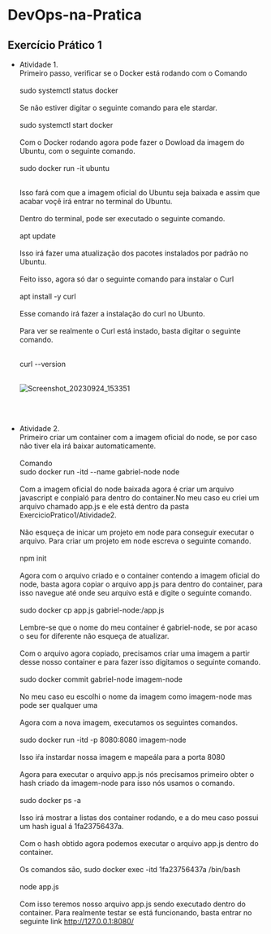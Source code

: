 # DevOps-na-Pratica

## Exercício Prático 1
- Atividade 1. <br>
  Primeiro passo, verificar se o Docker está rodando com o Comando <br><br>
  sudo systemctl status docker <br><br>
  Se não estiver digitar o seguinte comando para ele stardar. <br><br>
  sudo systemctl start docker <br><br>
  Com o Docker rodando agora pode fazer o Dowload da imagem do Ubuntu, com o seguinte comando. <br><br>
  sudo docker run -it ubuntu <br><br>

  Isso fará com que a imagem oficial do Ubuntu seja baixada e assim que acabar voçê irá entrar no terminal do Ubuntu. <br><br>
  Dentro do terminal, pode ser executado o seguinte comando. <br><br>
  apt update <br><br>
  Isso irá fazer uma atualização dos pacotes instalados por padrão no Ubuntu. <br><br>
  Feito isso, agora só dar o seguinte comando para instalar o Curl <br><br>
  apt install -y curl <br><br>
  Esse comando irá fazer a instalação do curl no Ubunto. <br><br>
  Para ver se realmente o Curl está instado, basta digitar o seguinte comando. <br><br>
  
  curl --version <br><br>
  
  ![Screenshot_20230924_153351](https://github.com/GabrielNathan12/DevOps-na-Pratica/assets/76185909/47d9d949-eb61-40c0-9f24-11d828a5b365)
  
  <br><br>
- Atividade 2.<br>
  Primeiro criar um container com a imagem oficial do node, se por caso não tiver ela irá baixar automaticamente. <br><br>
  Comando <br>
  sudo docker run -itd --name gabriel-node node
  <br><br>
  Com a imagem oficial do node baixada agora é criar um arquivo javascript e conpialó para dentro do container.No meu caso eu criei um arquivo chamado app.js e ele está dentro da pasta ExercicioPratico1/Atividade2. <br> <br>
  Não esqueça de inicar um projeto em node para conseguir executar o arquivo. Para criar um projeto em node escreva o seguinte comando. <br><br>
  npm init <br><br>
  Agora com o arquivo criado e o container contendo a imagem oficial do node, basta agora copiar o arquivo app.js para dentro do container, para isso navegue até onde seu arquivo está e digite o seguinte comando. <br><br>
  sudo docker cp app.js gabriel-node:/app.js <br><br>
  Lembre-se que o nome do meu container é gabriel-node, se por acaso o seu for diferente não esqueça de atualizar. <br><br>
  Com o arquivo agora copiado, precisamos criar uma imagem a partir desse nosso container e para fazer isso digitamos o seguinte comando. <br><br>
  sudo docker commit gabriel-node imagem-node <br><br>
No meu caso eu escolhi o nome da imagem como imagem-node mas pode ser qualquer uma <br><br>
Agora com a nova imagem, executamos os seguintes comandos. <br><br>
sudo docker run -itd -p 8080:8080 imagem-node <br><br>
Isso iŕa instardar nossa imagem e mapeála para a porta 8080 <br><br>
Agora para executar o arquivo app.js nós precisamos primeiro obter o hash criado da imagem-node para isso nós usamos o comando. <br><br>
sudo docker ps -a <br><br>
Isso irá mostrar a listas dos container rodando, e a do meu caso possui um hash igual á 1fa23756437a. <br><br>
Com o hash obtido agora podemos executar o arquivo app.js dentro do container. <br><br>
Os comandos são, sudo docker exec -itd 1fa23756437a  /bin/bash <br><br>
node app.js <br><br>
Com isso teremos nosso arquivo app.js sendo executado dentro do container. Para realmente testar se está funcionando, basta entrar no seguinte link http://127.0.0.1:8080/
